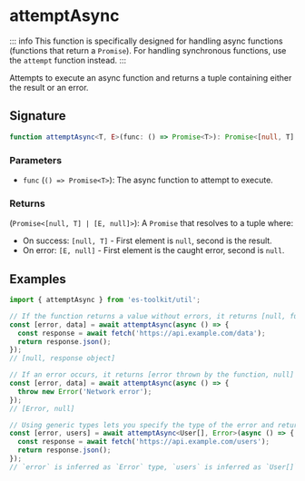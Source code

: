 # attemptAsync

::: info
This function is specifically designed for handling async functions (functions that return a `Promise`).
For handling synchronous functions, use the `attempt` function instead.
:::

Attempts to execute an async function and returns a tuple containing either the result or an error.

## Signature

```typescript
function attemptAsync<T, E>(func: () => Promise<T>): Promise<[null, T] | [E, null]>;
```

### Parameters

- `func` (`() => Promise<T>`): The async function to attempt to execute.

### Returns

(`Promise<[null, T] | [E, null]>`): A `Promise` that resolves to a tuple where:

- On success: `[null, T]` - First element is `null`, second is the result.
- On error: `[E, null]` - First element is the caught error, second is `null`.

## Examples

```typescript
import { attemptAsync } from 'es-toolkit/util';

// If the function returns a value without errors, it returns [null, function return value] tuple.
const [error, data] = await attemptAsync(async () => {
  const response = await fetch('https://api.example.com/data');
  return response.json();
});
// [null, response object]

// If an error occurs, it returns [error thrown by the function, null] tuple.
const [error, data] = await attemptAsync(async () => {
  throw new Error('Network error');
});
// [Error, null]

// Using generic types lets you specify the type of the error and return value.
const [error, users] = await attemptAsync<User[], Error>(async () => {
  const response = await fetch('https://api.example.com/users');
  return response.json();
});
// `error` is inferred as `Error` type, `users` is inferred as `User[]` type.
```
